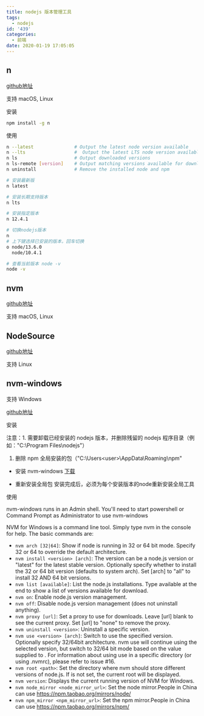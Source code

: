 ```yaml
---
title: nodejs 版本管理工具
tags:
  - nodejs
id: '439'
categories:
  - 前端
date: 2020-01-19 17:05:05
---
```


## n

[github地址](https://github.com/tj/n)

支持 macOS, Linux

安装

```bash
npm install -g n
```

使用

```bash
n --latest               # Output the latest node version available
n --lts                  #  Output the latest LTS node version available
n ls                     # Output downloaded versions
n ls-remote [version]    # Output matching versions available for download
n uninstall              # Remove the installed node and npm

# 安装最新版
n latest

# 安装长期支持版本
n lts

# 安装指定版本
n 12.4.1

# 切换nodejs版本
n
# 上下键选择已安装的版本，回车切换
ο node/13.6.0
  node/10.4.1

# 查看当前版本 node -v
node -v
```

## nvm

[github地址](https://github.com/nvm-sh/nvm)

支持 macOS, Linux

## NodeSource

[github地址](https://github.com/nodesource/distributions)

支持 Linux

## nvm-windows

支持 Windows

[github地址](https://github.com/coreybutler/nvm-windows)

安装

注意：1. 需要卸载已经安装的 nodejs 版本，并删除残留的 nodejs 程序目录（例如："C:\Program Files\nodejs"）
1. 删除 npm 全局安装的包（"C:\Users\<user>\AppData\Roaming\npm"

* 安装 nvm-windows [下载](https://github.com/coreybutler/nvm-windows/releases)

* 重新安装全局包
	安装完成后，必须为每个安装版本的node重新安装全局工具

使用

nvm-windows runs in an Admin shell. You'll need to start powershell or Command Prompt as Administrator to use nvm-windows

NVM for Windows is a command line tool. Simply type nvm in the console for help. The basic commands are:

* `nvm arch [32|64]`: Show if node is running in 32 or 64 bit mode. Specify 32 or 64 to override the default architecture.
* `nvm install <version> [arch]`: The version can be a node.js version or "latest" for the latest stable version. Optionally specify whether to install the 32 or 64 bit version (defaults to system arch). Set [arch] to "all" to install 32 AND 64 bit versions.
* `nvm list [available]`: List the node.js installations. Type available at the end to show a list of versions available for download.
* `nvm on`: Enable node.js version management.
* `nvm off`: Disable node.js version management (does not uninstall anything).
* `nvm proxy [url]`: Set a proxy to use for downloads. Leave [url] blank to see the current proxy. Set [url] to "none" to remove the proxy.
* `nvm uninstall <version>`: Uninstall a specific version.
* `nvm use <version> [arch]`: Switch to use the specified version. Optionally specify 32/64bit architecture. nvm use <arch> will continue using the selected version, but switch to 32/64 bit mode based on the value supplied to <arch>. For information about using use in a specific directory (or using .nvmrc), please refer to issue #16.
* `nvm root <path>`: Set the directory where nvm should store different versions of node.js. If <path> is not set, the current root will be displayed.
* `nvm version`: Displays the current running version of NVM for Windows.
* `nvm node_mirror <node_mirror_url>`: Set the node mirror.People in China can use https://npm.taobao.org/mirrors/node/
* `nvm npm_mirror <npm_mirror_url>`: Set the npm mirror.People in China can use https://npm.taobao.org/mirrors/npm/
